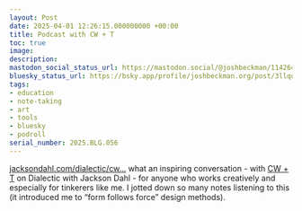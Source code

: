 ```yaml
---
layout: Post
date: 2025-04-01 12:26:15.000000000 +00:00
title: Podcast with CW + T
toc: true
image:
description:
mastodon_social_status_url: https://mastodon.social/@joshbeckman/114264628199916525
bluesky_status_url: https://bsky.app/profile/joshbeckman.org/post/3llqumdprvk25
tags:
- education
- note-taking
- art
- tools
- bluesky
- podroll
serial_number: 2025.BLG.056
---
```

[jacksondahl.com/dialectic/cw...](https://jacksondahl.com/dialectic/cwandt) what an inspiring conversation - with [CW + T](https://www.joshbeckman.org/notes/cwt) on Dialectic with Jackson Dahl - for anyone who works creatively and especially for tinkerers like me. I jotted down so many notes listening to this (it introduced me to “form follows force” design methods).
